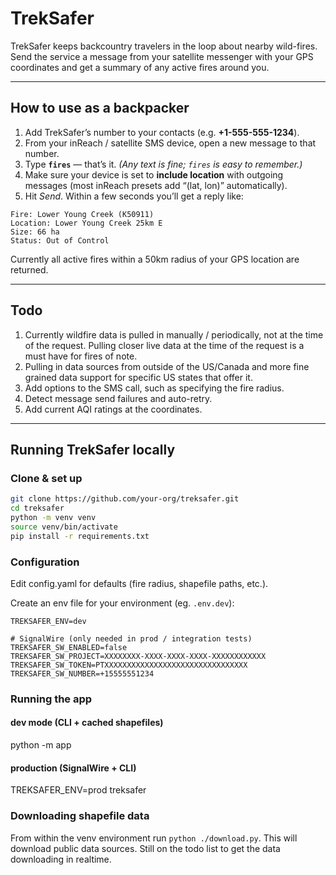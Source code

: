 # TrekSafer

TrekSafer keeps backcountry travelers in the loop about nearby wild-fires.
Send the service a message from your satellite messenger with your GPS coordinates and get a summary of any active fires around you.

---

## How to use as a backpacker

1. Add TrekSafer’s number to your contacts (e.g. **+1-555-555-1234**).
1. From your inReach / satellite SMS device, open a new message to that number.
1. Type **`fires`** — that’s it. *(Any text is fine; `fires` is easy to remember.)*
1. Make sure your device is set to **include location** with outgoing messages (most inReach presets add “(lat, lon)” automatically).
1. Hit *Send*. Within a few seconds you’ll get a reply like:

```
Fire: Lower Young Creek (K50911)
Location: Lower Young Creek 25km E
Size: 66 ha
Status: Out of Control
```

Currently all active fires within a 50km radius of your GPS location are returned.

---

## Todo

1. Currently wildfire data is pulled in manually / periodically, not at the time of the request. Pulling closer live data at the time of the request is a must have for fires of note.
2. Pulling in data sources from outside of the US/Canada and more fine grained data support for specific US states that offer it.
3. Add options to the SMS call, such as specifying the fire radius.
4. Detect message send failures and auto-retry.
5. Add current AQI ratings at the coordinates.

---

## Running TrekSafer locally

### Clone & set up

```bash
git clone https://github.com/your-org/treksafer.git
cd treksafer
python -m venv venv
source venv/bin/activate
pip install -r requirements.txt
```

### Configuration

Edit config.yaml for defaults (fire radius, shapefile paths, etc.).

Create an env file for your environment (eg. `.env.dev`):

```
TREKSAFER_ENV=dev

# SignalWire (only needed in prod / integration tests)
TREKSAFER_SW_ENABLED=false
TREKSAFER_SW_PROJECT=XXXXXXXX-XXXX-XXXX-XXXX-XXXXXXXXXXXX
TREKSAFER_SW_TOKEN=PTXXXXXXXXXXXXXXXXXXXXXXXXXXXXXXXX
TREKSAFER_SW_NUMBER=+15555551234
```

### Running the app

#### dev mode (CLI + cached shapefiles)
python -m app

#### production (SignalWire + CLI)
TREKSAFER_ENV=prod treksafer

### Downloading shapefile data

From within the venv environment run `python ./download.py`. This will download public data sources. Still on the todo list to get the data downloading in realtime.
